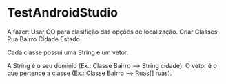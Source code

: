 # TestAndroidStudio

A fazer:
Usar  OO para clasifição das opções de localização.
Criar Classes:
Rua
Bairro
Cidade
Estado

Cada classe possui uma String e um vetor.

A String é o seu dominio (Ex.: Classe Bairro --> String cidade).
O vetor é o que pertence a classe (Ex.: Classe Bairro --> Ruas[] ruas).
